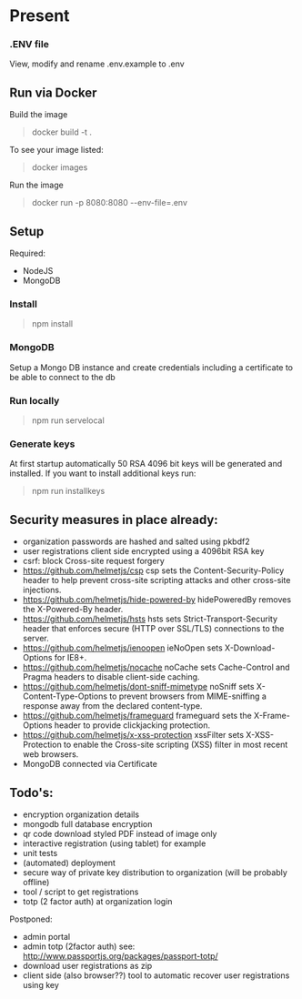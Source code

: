 # Present

### .ENV file
View, modify and rename .env.example to .env

## Run via Docker

Build the image
> docker build -t <imagename> .

To see your image listed:
> docker images

Run the image
> docker run -p 8080:8080 --env-file=.env <imagename>

## Setup

Required:
- NodeJS
- MongoDB

### Install

> npm install



### MongoDB
Setup a Mongo DB instance and create credentials including a certificate to be able to connect to the db

### Run locally

> npm run servelocal

### Generate keys
At first startup automatically 50 RSA 4096 bit keys will be generated and installed. If you want to install additional keys run:

> npm run installkeys 

## Security measures in place already:

- organization passwords are hashed and salted using pkbdf2
- user registrations client side encrypted using a 4096bit RSA key
- csrf: block Cross-site request forgery
- https://github.com/helmetjs/csp csp sets the Content-Security-Policy header to help prevent cross-site scripting attacks and other cross-site injections.
- https://github.com/helmetjs/hide-powered-by hidePoweredBy removes the X-Powered-By header.
- https://github.com/helmetjs/hsts hsts sets Strict-Transport-Security header that enforces secure (HTTP over SSL/TLS) connections to the server.
- https://github.com/helmetjs/ienoopen ieNoOpen sets X-Download-Options for IE8+.
- https://github.com/helmetjs/nocache noCache sets Cache-Control and Pragma headers to disable client-side caching.
- https://github.com/helmetjs/dont-sniff-mimetype noSniff sets X-Content-Type-Options to prevent browsers from MIME-sniffing a response away from the declared content-type.
- https://github.com/helmetjs/frameguard frameguard sets the X-Frame-Options header to provide clickjacking protection.
- https://github.com/helmetjs/x-xss-protection xssFilter sets X-XSS-Protection to enable the Cross-site scripting (XSS) filter in most recent web browsers.
- MongoDB connected via Certificate

## Todo's:
- encryption organization details
- mongodb full database encryption
- qr code download styled PDF instead of image only
- interactive registration (using tablet) for example
- unit tests
- (automated) deployment
- secure way of private key distribution to organization (will be probably offline)
- tool / script to get registrations
- totp (2 factor auth) at organization login

Postponed:
- admin portal
- admin totp (2factor auth) see: http://www.passportjs.org/packages/passport-totp/
- download user registrations as zip
- client side (also browser??) tool to automatic recover user registrations using key
